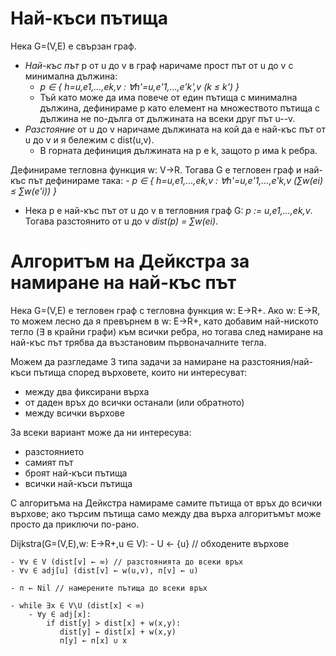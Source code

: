 # Най-къси пътища

Нека G=(V,E) е свързан граф.

- *Най-къс път* p от u до v в граф наричаме прост път от u до v с минимална дължина:
    - _p ∈ { h=u,e1,…,ek,v : ∀h'=u,e'1,…,e'k',v (k ≤ k') }_
    - Тъй като може да има повече от един пътища с минимална дължина, дефинираме p като елемент на
        множеството пътища с дължина не по-дълга от дължината на всеки друг път u--v.
- *Разстояние* от u до v наричаме дължината на кой да е най-къс път от u до v и я бележим с dist(u,v).
    - В горната дефиниция дължината на p е k, защото p има k ребра.

Дефинираме тегловна функция w: V→R. Тогава G е тегловен граф и най-къс път дефинираме така:
    - _p ∈ { h=u,e1,…,ek,v : ∀h'=u,e'1,…,e'k,v (∑w(ei) ≤ ∑w(e'i)) }_

* Нека p е най-къс път от u до v в тегловния граф G: _p := u,e1,…,ek,v_.
  Тогава разстоянито от u до v _dist(p) = ∑w(ei)_.

# Алгоритъм на Дейкстра за намиране на най-къс път
Нека G=(V,E) е тегловен граф с тегловна функция w: E→R+. Ако w: E→R, то можем лесно да я превърнем в
w: E→R+, като добавим най-ниското тегло (∃ в крайни графи) към всички ребра, но тогава след намиране
на най-къс път трябва да възстановим първоначалните тегла.

Можем да разгледаме 3 типа задачи за намиране на разстояния/най-къси пътища според върховете, които ни интересуват:
- между два фиксирани върха
- от даден връх до всички останали (или обратното)
- между всички върхове

За всеки вариант може да ни интересува:
- разстоянието
- самият път
- броят най-къси пътища
- всички най-къси пътища

С алгоритъма на Дейкстра намираме самите пътища от връх до всички върхове; ако търсим пътища само
между два върха алгоритъмът може просто да приключи по-рано.

Dijkstra(G=(V,E),w: E→R+,u ∈ V):
    - U ← {u} // обходените върхове

    - ∀v ∈ V (dist[v] ← ∞) // разстоянията до всеки връх
    - ∀v ∈ adj[u] (dist[v] ← w(u,v), п[v] ← u)

    - п ← Nil // намерените пътища до всеки връх

    - while ∃x ∈ V\U (dist[x] < ∞)
        - ∀y ∈ adj[x]:
            if dist[y] > dist[x] + w(x,y):
               dist[y] ← dist[x] + w(x,y)
               п[y] ← п[x] ∪ x
